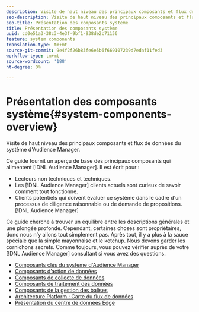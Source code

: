 ```yaml
---
description: Visite de haut niveau des principaux composants et flux de données du système d'Audience Manager.
seo-description: Visite de haut niveau des principaux composants et flux de données du système d'Audience Manager.
seo-title: Présentation des composants système
title: Présentation des composants système
uuid: cd0e51a3-38c3-4e3f-9bf1-938de2c71156
feature: system components
translation-type: tm+mt
source-git-commit: 9e4f2f26b83fe6e5b6f669107239d7edaf11fed3
workflow-type: tm+mt
source-wordcount: '188'
ht-degree: 0%

---
```



# Présentation des composants système{#system-components-overview}

Visite de haut niveau des principaux composants et flux de données du système d&#39;Audience Manager.

<!-- 

c_compintro.xml

 -->

Ce guide fournit un aperçu de base des principaux composants qui alimentent [!DNL Audience Manager]. Il est écrit pour :

* Lecteurs non techniques et techniques.
* Les [!DNL Audience Manager] clients actuels sont curieux de savoir comment tout fonctionne.
* Clients potentiels qui doivent évaluer ce système dans le cadre d&#39;un processus de diligence raisonnable ou de demande de propositions. [!DNL Audience Manager]

Ce guide cherche à trouver un équilibre entre les descriptions générales et une plongée profonde. Cependant, certaines choses sont propriétaires, donc nous n&#39;y allons tout simplement pas. Après tout, il y a plus à la sauce spéciale que la simple mayonnaise et le ketchup. Nous devons garder les cornichons secrets. Comme toujours, vous pouvez vérifier auprès de votre [!DNL Audience Manager] consultant si vous avez des questions.

* [Composants clés du système d&#39;Audience Manager](/help/using/reference/system-components/components-stack.md)
* [Composants d’action de données](/help/using/reference/system-components/components-data-action.md)
* [Composants de collecte de données](/help/using/reference/system-components/components-data-collection.md)
* [Composants de traitement des données](/help/using/reference/system-components/components-data-processing.md)
* [Composants de la gestion des balises](/help/using/reference/system-components/components-tag-management.md)
* [Architecture Platform : Carte du flux de données](/help/using/reference/system-components/components-platform-architecture.md)
* [Présentation du centre de données Edge](/help/using/reference/system-components/components-edge.md)

